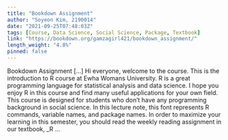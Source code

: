 ```yaml
---
title: "Bookdown Assignment"
author: "Soyeon Kim, 2190014"
date: "2021-09-25T07:48:03Z"
tags: [Course, Data Science, Social Science, Package, Textbook]
link: "https://bookdown.org/gamzagirl421/bookdown_assignment/"
length_weight: "4.8%"
pinned: false
---
```


Bookdown Assignment [...] Hi everyone, welcome to the course. This is the introduction to R course at Ewha Womans University. R is a great programming language for statistical analysis and data science. I hope you enjoy R in this course and find many useful applications for your own field. This course is designed for students who don’t have any programming background in social science. In this lecture note, this font represents R commands, variable names, and package names. In order to maximize your learning in this semester, you should read the weekly reading assignment in our textbook, _R ...
